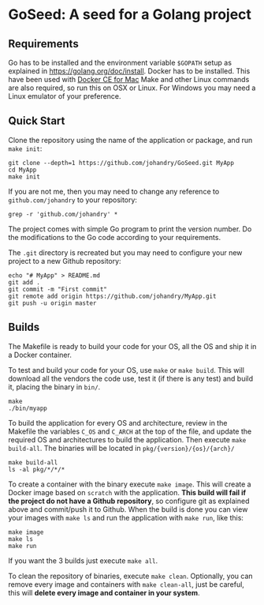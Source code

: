# GoSeed: A seed for a Golang project

## Requirements

Go has to be installed and the environment variable `$GOPATH` setup as explained in https://golang.org/doc/install.
Docker has to be installed. This have been used with [Docker CE for Mac](https://download.docker.com/mac/stable/Docker.dmg)
Make and other Linux commands are also required, so run this on OSX or Linux. For Windows you may need a Linux emulator of your preference.

## Quick Start

Clone the repository using the name of the application or package, and run `make init`:

    git clone --depth=1 https://github.com/johandry/GoSeed.git MyApp
    cd MyApp
    make init

If you are not me, then you may need to change any reference to `github.com/johandry` to your repository:

    grep -r 'github.com/johandry' *

The project comes with simple Go program to print the version number. Do the modifications to the Go code according to your requirements.

The `.git` directory is recreated but you may need to configure your new project to a new Github repository:

    echo "# MyApp" > README.md
    git add .
    git commit -m "First commit"
    git remote add origin https://github.com/johandry/MyApp.git
    git push -u origin master

## Builds

The Makefile is ready to build your code for your OS, all the OS and ship it in a Docker container.

To test and build your code for your OS, use `make` or `make build`. This will download all the vendors the code use, test it (if there is any test) and build it, placing the binary in `bin/`.

    make
    ./bin/myapp

To build the application for every OS and architecture, review in the Makefile the variables `C_OS` and `C_ARCH` at the top of the file, and update the required OS and architectures to build the application. Then execute `make build-all`. The binaries will be located in `pkg/{version}/{os}/{arch}/`

    make build-all
    ls -al pkg/*/*/*

To create a container with the binary execute `make image`. This will create a Docker image based on `scratch` with the application. **This build will fail if the project do not have a Github repository**, so configure git as explained above and commit/push it to Github. When the build is done you can view your images with `make ls` and run the application with `make run`, like this:

    make image
    make ls
    make run

If you want the 3 builds just execute `make all`.

To clean the repository of binaries, execute `make clean`. Optionally, you can remove every image and containers with `make clean-all`, just be careful, this will **delete every image and container in your system**.
